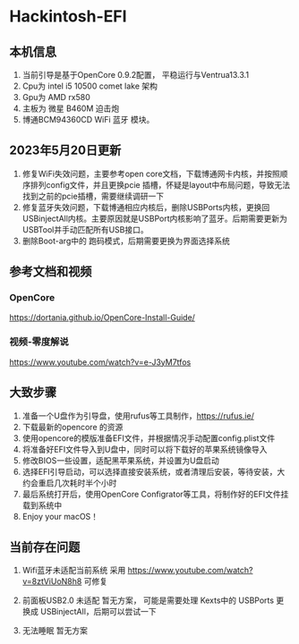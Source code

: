# Hackintosh-EFI

## 本机信息
1. 当前引导是基于OpenCore 0.9.2配置， 平稳运行与Ventrua13.3.1
2. Cpu为 intel i5 10500 comet lake 架构
3. Gpu为 AMD rx580
4. 主板为 微星 B460M 迫击炮
5. 博通BCM94360CD WiFi 蓝牙 模块。

## 2023年5月20日更新
1. 修复WiFi失效问题，主要参考open core文档，下载博通网卡内核，并按照顺序排列config文件，并且更换pcie 插槽，怀疑是layout中布局问题，导致无法找到之前的pcie插槽，需要继续调研一下
2. 修复蓝牙失效问题，下载博通相应内核后，删除USBPorts内核，更换回USBinjectAll内核。主要原因就是USBPort内核影响了蓝牙。后期需要更新为USBTool并手动匹配所有USB接口。
3. 删除Boot-arg中的 跑码模式，后期需要更换为界面选择系统

## 参考文档和视频
### OpenCore
https://dortania.github.io/OpenCore-Install-Guide/
### 视频-零度解说
https://www.youtube.com/watch?v=e-J3yM7tfos

## 大致步骤
1. 准备一个U盘作为引导盘，使用rufus等工具制作，https://rufus.ie/
2. 下载最新的opencore 的资源
3. 使用opencore的模版准备EFI文件，并根据情况手动配置config.plist文件
4. 将准备好EFI文件导入到U盘中，同时可以将下载好的苹果系统镜像导入
5. 修改BIOS一些设置，适配黑苹果系统，并设置为U盘启动
6. 选择EFI引导启动，可以选择直接安装系统，或者清理后安装，等待安装，大约会重启几次耗时半个小时
7. 最后系统打开后，使用OpenCore Configrator等工具，将制作好的EFI文件挂载到系统中
8. Enjoy your macOS！

## 当前存在问题
1. Wifi蓝牙未适配当前系统
采用 https://www.youtube.com/watch?v=8ztViUoN8h8 可修复

2. 前面板USB2.0 未适配
暂无方案， 可能是需要处理 Kexts中的 USBPorts 更换成 USBinjectAll，后期可以尝试一下

3. 无法睡眠
暂无方案
